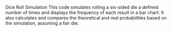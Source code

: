 Dice Roll Simulation
This code simulates rolling a six-sided die a defined number of times and displays the frequency of each result in a bar chart. It also calculates and compares the theoretical and real probabilities based on the simulation, assuming a fair die.